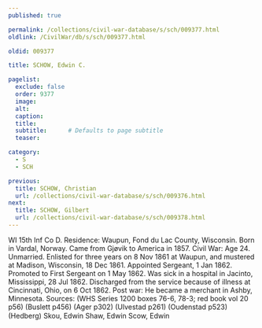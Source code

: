 ```yaml
---
published: true

permalink: /collections/civil-war-database/s/sch/009377.html
oldlink: /CivilWar/db/s/sch/009377.html

oldid: 009377

title: SCHOW, Edwin C.

pagelist:
  exclude: false
  order: 9377
  image: 
  alt:
  caption:
  title:
  subtitle:      # Defaults to page subtitle
  teaser:

category: 
  - S 
  - SCH

previous:
  title: SCHOW, Christian
  url: /collections/civil-war-database/s/sch/009376.html  
next:
  title: SCHOW, Gilbert
  url: /collections/civil-war-database/s/sch/009378.html   
---
```

WI 15th Inf Co D. Residence: Waupun, Fond du Lac County, Wisconsin. Born in Vardal, Norway. Came from Gj&oslash;vik to America in 1857. Civil War: Age 24. Unmarried. Enlisted for three years on 8 Nov 1861 at Waupun, and mustered at Madison, Wisconsin, 18 Dec 1861. Appointed Sergeant, 1 Jan 1862. Promoted to First Sergeant on 1 May 1862. Was sick in a hospital in Jacinto, Mississippi, 28 Jul 1862. Discharged from the service because of illness at Cincinnati, Ohio, on 6 Oct 1862. Post war: He became a merchant in Ashby, Minnesota. Sources: (WHS Series 1200 boxes 76-6, 78-3; red book vol 20 p56) (Buslett p456) (Ager p302) (Ulvestad p261) (Oudenstad p523) (Hedberg) &#147;Skou, Edwin&#148; &#147;Shaw, Edwin&#148; &#147;Scow, Edwin&#148;